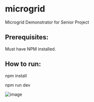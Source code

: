# microgrid

Microgrid Demonstrator for Senior Project


Prerequisites:
---------------------------------
Must have NPM installed.

How to run:
--------------------------
npm install

npm run dev

![image](https://github.com/user-attachments/assets/dd755c4a-1f37-42bc-a37d-28e663665cea)

